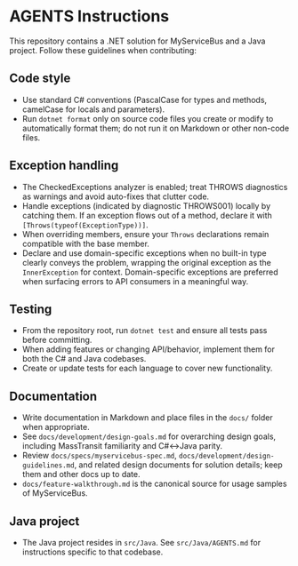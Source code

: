 # AGENTS Instructions

This repository contains a .NET solution for MyServiceBus and a Java project. Follow these guidelines when contributing:

## Code style
- Use standard C# conventions (PascalCase for types and methods, camelCase for locals and parameters).
- Run `dotnet format` only on source code files you create or modify to automatically format them; do not run it on Markdown or other non-code files.
 
## Exception handling
- The CheckedExceptions analyzer is enabled; treat THROWS diagnostics as warnings and avoid auto-fixes that clutter code.
- Handle exceptions (indicated by diagnostic THROWS001) locally by catching them. If an exception flows out of a method, declare it with `[Throws(typeof(ExceptionType))]`.
- When overriding members, ensure your `Throws` declarations remain compatible with the base member.
- Declare and use domain-specific exceptions when no built-in type clearly conveys the problem, wrapping the original exception as the `InnerException` for context. Domain-specific exceptions are preferred when surfacing errors to API consumers in a meaningful way.

## Testing
- From the repository root, run `dotnet test` and ensure all tests pass before committing.
- When adding features or changing API/behavior, implement them for both the C# and Java codebases.
- Create or update tests for each language to cover new functionality.

## Documentation
- Write documentation in Markdown and place files in the `docs/` folder when appropriate.
- See `docs/development/design-goals.md` for overarching design goals, including MassTransit familiarity and C#↔Java parity.
- Review `docs/specs/myservicebus-spec.md`, `docs/development/design-guidelines.md`, and related design documents for solution details; keep them and other docs up to date.
- `docs/feature-walkthrough.md` is the canonical source for usage samples of MyServiceBus.

## Java project
- The Java project resides in `src/Java`. See `src/Java/AGENTS.md` for instructions specific to that codebase.

